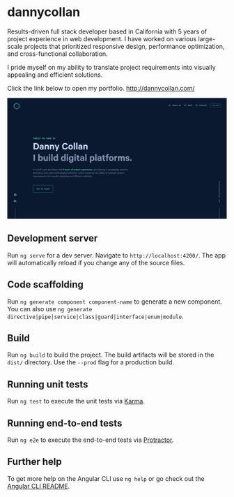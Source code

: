 # dannycollan

Results-driven full stack developer based in California with 5 years of project experience in web development. I have worked on various large-scale projects that prioritized responsive design, performance optimization, and cross-functional collaboration.

I pride myself on my ability to translate project requirements into visually appealing and efficient solutions.

Click the link below to open my portfolio.
<http://dannycollan.com/>

![preview](https://github.com/dcollan/dannycollan/blob/main/src/assets/images/preview.png)


## Development server

Run `ng serve` for a dev server. Navigate to `http://localhost:4200/`. The app will automatically reload if you change any of the source files.

## Code scaffolding

Run `ng generate component component-name` to generate a new component. You can also use `ng generate directive|pipe|service|class|guard|interface|enum|module`.

## Build

Run `ng build` to build the project. The build artifacts will be stored in the `dist/` directory. Use the `--prod` flag for a production build.

## Running unit tests

Run `ng test` to execute the unit tests via [Karma](https://karma-runner.github.io).

## Running end-to-end tests

Run `ng e2e` to execute the end-to-end tests via [Protractor](http://www.protractortest.org/).

## Further help

To get more help on the Angular CLI use `ng help` or go check out the [Angular CLI README](https://github.com/angular/angular-cli/blob/master/README.md).
